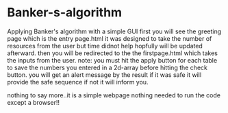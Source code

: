 # Banker-s-algorithm
Applying Banker's algorithm with a simple GUI
first you will see the greeting page which is the entry page.html
it was designed to take the number of resources from the user but time didnot help hopfully will be updated afterward.
then you will be redirected to the the firstpage.html which takes the inputs from the user.
note: you must hit the apply button for each table to save the numbers you entered in a 2d-array before hitting the check button. 
you will get an alert message by the result if it was safe it will provide the safe sequence if not it will inform you.

nothing to say more..it is a simple webpage nothing needed to run the code except a browser!!
